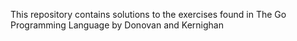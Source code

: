 This repository contains solutions to the exercises found in The Go Programming Language by Donovan and Kernighan
